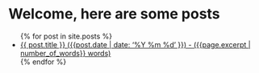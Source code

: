 # Welcome, here are some posts

<ul>
  {% for post in site.posts  %}
    <li>
      <a href="{{ post.url }}">{{ post.title }} ({{post.date | date: ‘%Y %m %d’ }}) - ({{page.excerpt | number_of_words}} words)</a>
    </li>
  {% endfor %}
</ul>